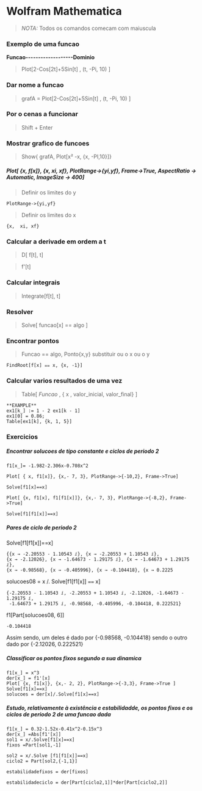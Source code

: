 # Wolfram Mathematica
> *NOTA:* Todos os comandos comecam com maiuscula

### Exemplo de uma funcao
**Funcao-------------------Dominio**

> Plot[2-Cos[2t]+5Sin[t] , (t, -Pi, 10) ]

### Dar nome a funcao
> grafA = Plot[2-Cos[2t]+5Sin[t] , (t, -Pi, 10) ] 

### Por o cenas a funcionar
> Shift + Enter

### Mostrar grafico de funcoes
> Show{ grafA, Plot[x² -x, {x, -PI,10}]}

##### Plot[ {x, f[x]}, {x, xi, xf}, PlotRange->{yi,yf}, Frame->True, AspectRatio -> Automatic, ImageSize -> 400]

> Definir os limites do y
```
PlotRange->{yi,yf}
```

> Definir os limites do x 
```
{x,  xi, xf} 
```

### Calcular a derivade em ordem a t
> D[ f[t], t]

> f'[t]

### Calcular integrais
> Integrate[f[t], t]

### Resolver
> Solve[ funcao[x] == algo ]

### Encontrar pontos
> Funcao == algo, Ponto{x,y}  substituir ou o x ou o y
```
FindRoot[f[x] ⩵ x, {x, -1}]
```

### Calcular varios resultados de uma vez
> Table[ *Funcao* , { x , valor_inicial, valor_final} ] 
```
**EXAMPLE**
ex1[k_] := 1 - 2 ex1[k - 1]
ex1[0] = 0.86;
Table[ex1[k], {k, 1, 5}]
```


### Exercicios
##### Encontrar solucoes de tipo constante e ciclos de periodo 2

```
f1[x_]= -1.982-2.306x-0.708x^2

Plot[ { x, f1[x]}, {x,- 7, 3}, PlotRange->{-10,2}, Frame->True]

Solve[f1[x]==x]

Plot[ {x, f1[x], f1[f1[x]]}, {x,- 7, 3}, PlotRange->{-8,2}, Frame->True]

Solve[f1[f1[x]]==x]
```
##### Pares de ciclo de periodo 2
Solve[f1[f1[x]]==x]
```
{{x → -2.20553 - 1.10543 ⅈ}, {x → -2.20553 + 1.10543 ⅈ},
{x → -2.12026}, {x → -1.64673 - 1.29175 ⅈ}, {x → -1.64673 + 1.29175 ⅈ},
{x → -0.98568}, {x → -0.405996}, {x → -0.104418}, {x → 0.2225
```
solucoes08 = x /. Solve[f1[f1[x]] ⩵ x]
```
{-2.20553 - 1.10543 ⅈ, -2.20553 + 1.10543 ⅈ, -2.12026, -1.64673 - 1.29175 ⅈ,
 -1.64673 + 1.29175 ⅈ, -0.98568, -0.405996, -0.104418, 0.222521}
```
f1[Part[solucoes08, 6]]
```
-0.104418
```
Assim sendo, um deles é dado por {-0.98568, -0.104418}
sendo o outro dado por {-2.12026, 0.222521}

##### Classificar os pontos fixos segundo a sua dinamica
```
f1[x_] = x^3
der[x_] = f1'[x]
Plot[ {x, f1[x]}, {x,- 2, 2}, PlotRange->{-3,3}, Frame->True ]
Solve[f1[x]==x]
solucoes = der[x]/.Solve[f1[x]==x]
```

##### Estudo, relativamente à existência e estabilidadde, os pontos fixos e os ciclos de periodo 2 de uma funcao dada
```
f1[x_] = 0.32-1.52x-0.41x^2-0.15x^3
der[x_] =Abs[f1'[x]]
sol1 = x/.Solve[f1[x]==x]
fixos =Part[sol1,-1]
 
sol2 = x/.Solve [f1[f1[x]]==x]
ciclo2 = Part[sol2,{-1,1}]
  
estabilidadefixos = der[fixos]
 
estabilidadeciclo = der[Part[ciclo2,1]]*der[Part[ciclo2,2]]
```
